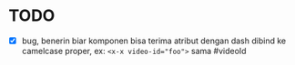 # TODO

- [x] bug, benerin biar komponen bisa terima atribut dengan dash dibind ke camelcase proper, ex: `<x-x video-id="foo">` sama #videoId

